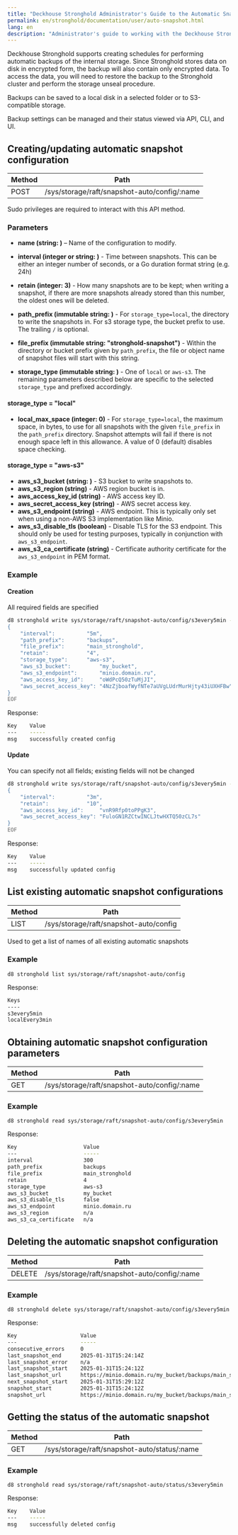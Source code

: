 ```yaml
---
title: "Deckhouse Stronghold Administrator's Guide to the Automatic Snapshot API"
permalink: en/stronghold/documentation/user/auto-snapshot.html
lang: en
description: "Administrator's guide to working with the Deckhouse Stronghold automatic snapshot API."
---
```


Deckhouse Stronghold supports creating schedules for performing automatic backups of the internal storage.
Since Stronghold stores data on disk in encrypted form, the backup will also contain only encrypted data.
To access the data, you will need to restore the backup to the Stronghold cluster and perform the storage unseal procedure.

Backups can be saved to a local disk in a selected folder or to S3-compatible storage.

Backup settings can be managed and their status viewed via API, CLI, and UI.

## Creating/updating automatic snapshot configuration

| Method | Path |
|--------|------|
| POST   | /sys/storage/raft/snapshot-auto/config/:name |

Sudo privileges are required to interact with this API method.

### Parameters

- **name (string: <required>)** – Name of the configuration to modify.

- **interval (integer or string: <required>)** - Time between snapshots. This can be either an integer number of seconds, or a Go duration format string (e.g. 24h)

- **retain (integer: 3)** - How many snapshots are to be kept; when writing a snapshot, if there are more snapshots already stored than this number, the oldest ones will be deleted.

- **path_prefix (immutable string: <required>)** - For `storage_type=local`, the directory to write the snapshots in. For s3 storage type, the bucket prefix to use. The trailing `/` is optional.

- **file_prefix (immutable string: "stronghold-snapshot")** - Within the directory or bucket prefix given by `path_prefix`, the file or object name of snapshot files will start with this string.

- **storage_type (immutable string: <required>)** - One of `local` or `aws-s3`. The remaining parameters described below are specific to the selected `storage_type` and prefixed accordingly.

#### storage_type = "local"

- **local_max_space (integer: 0)** - For `storage_type=local`, the maximum space, in bytes, to use for all snapshots with the given `file_prefix` in the `path_prefix` directory. Snapshot attempts will fail if there is not enough space left in this allowance. A value of 0 (default) disables space checking.

#### storage_type = "aws-s3"

- **aws_s3_bucket (string: <required>)** - S3 bucket to write snapshots to.
- **aws_s3_region (string)** - AWS region bucket is in.
- **aws_access_key_id (string)** - AWS access key ID.
- **aws_secret_access_key (string)** - AWS secret access key.
- **aws_s3_endpoint (string)** - AWS endpoint. This is typically only set when using a non-AWS S3 implementation like Minio.
- **aws_s3_disable_tls (boolean)** - Disable TLS for the S3 endpoint. This should only be used for testing purposes, typically in conjunction with `aws_s3_endpoint`.
- **aws_s3_ca_certificate (string)** - Certificate authority certificate for the `aws_s3_endpoint` in PEM format.

### Example

#### Creation

All required fields are specified

```sh
d8 stronghold write sys/storage/raft/snapshot-auto/config/s3every5min - <<EOF
{
    "interval":          "5m",
    "path_prefix":       "backups",
    "file_prefix":       "main_stronghold",
    "retain":            "4",
    "storage_type":      "aws-s3",
    "aws_s3_bucket":         "my_bucket",
    "aws_s3_endpoint":       "minio.domain.ru",
    "aws_access_key_id":     "oWdPcQ50zTuMjJI",
    "aws_secret_access_key": "4NzZjboafWyfNTe7aUVgLUdrMurHjty43iUXHFBw"
}
EOF
```

Response:

```sh
Key    Value
---    -----
msg    successfully created config
```

#### Update

You can specify not all fields; existing fields will not be changed

```sh
d8 stronghold write sys/storage/raft/snapshot-auto/config/s3every5min - <<EOF
{
    "interval":          "3m",
    "retain":            "10",
    "aws_access_key_id":     "vnR9Rfp0toPPgK3",
    "aws_secret_access_key": "FuloGN1RZCtwINCLJtwHXTQ50zCL7s"
}
EOF
```

Response:

```sh
Key    Value
---    -----
msg    successfully updated config
```

## List existing automatic snapshot configurations

| Method | Path |
|--------|------|
| LIST   | /sys/storage/raft/snapshot-auto/config |

Used to get a list of names of all existing automatic snapshots

### Example

`d8 stronghold list sys/storage/raft/snapshot-auto/config`

Response:

```sh
Keys
----
s3every5min
localEvery3min
```

## Obtaining automatic snapshot configuration parameters

| Method | Path |
|--------|------|
|  GET   | /sys/storage/raft/snapshot-auto/config/:name |

### Example

`d8 stronghold read sys/storage/raft/snapshot-auto/config/s3every5min`

Response:

```sh
Key                     Value
---                     -----
interval                300
path_prefix             backups
file_prefix             main_stronghold
retain                  4
storage_type            aws-s3
aws_s3_bucket           my_bucket
aws_s3_disable_tls      false
aws_s3_endpoint         minio.domain.ru
aws_s3_region           n/a
aws_s3_ca_certificate   n/a
```

## Deleting the automatic snapshot configuration

| Method | Path |
|--------|------|
| DELETE | /sys/storage/raft/snapshot-auto/config/:name |

### Example

`d8 stronghold delete sys/storage/raft/snapshot-auto/config/s3every5min`

Response:

```sh
Key                    Value
---                    -----
consecutive_errors     0
last_snapshot_end      2025-01-31T15:24:14Z
last_snapshot_error    n/a
last_snapshot_start    2025-01-31T15:24:12Z
last_snapshot_url      https://minio.domain.ru/my_bucket/backups/main_stronghold_2025-01-31T15:24:12Z
next_snapshot_start    2025-01-31T15:29:12Z
snapshot_start         2025-01-31T15:24:12Z
snapshot_url           https://minio.domain.ru/my_bucket/backups/main_stronghold_2025-01-31T15:24:12Z
```

## Getting the status of the automatic snapshot

| Method | Path |
|--------|------|
|  GET   | /sys/storage/raft/snapshot-auto/status/:name |

### Example

`d8 stronghold read sys/storage/raft/snapshot-auto/status/s3every5min`

Response:

```sh
Key    Value
---    -----
msg    successfully deleted config
```
